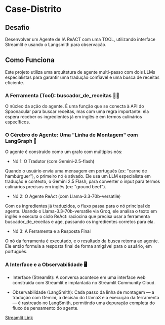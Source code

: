 # Case-Distrito

## Desafio

Desenvolver um Agente de IA ReACT com uma TOOL, utilizando interface Streamlit e usando o Langsmith para observação.

## Como Funciona

Este projeto utiliza uma arquitetura de agente multi-passo com dois LLMs especialistas para garantir uma tradução confiavel e uma busca de receitas eficiente.

### A Ferramenta (Tool): buscador_de_receitas 🧑‍🍳

O núcleo da ação do agente. É uma função que se conecta à API do Spoonacular para buscar receitas, mas com uma regra importante: ela espera receber os ingredientes já em inglês e em termos culinários específicos.

### O Cérebro do Agente: Uma "Linha de Montagem" com LangGraph 🧠

O agente é construído como um grafo com múltiplos nós:

* Nó 1: O Tradutor (com Gemini-2.5-flash)

Quando o usuário envia uma mensagem em português (ex: "carne de hambúrguer"), o primeiro nó é ativado. Ele usa um LLM especialista em tradução e contexto, o Gemini 2.5 Flash, para converter o input para termos culinários precisos em inglês (ex: "ground beef").

* Nó 2: O Agente ReAct (com Llama-3.3-70b-versatile)

Com os ingredientes já traduzidos, o fluxo passa para o nó principal do agente. Usando o Llama-3.3-70b-versatile via Groq, ele analisa o texto em inglês e executa o ciclo ReAct: raciocina que precisa usar a ferramenta buscador_de_receitas e age, passando os ingredientes corretos para ela.

* Nó 3: A Ferramenta e a Resposta Final
 
O nó da ferramenta é executado, e o resultado da busca retorna ao agente. Ele então formula a resposta final de forma amigável para o usuário, em português.

### A Interface e a Observabilidade 🖥️

* Interface (Streamlit): A conversa acontece em uma interface web construída com Streamlit e implantada no Streamlit Community Cloud.

* Observabilidade (LangSmith): Cada passo da linha de montagem — a tradução com Gemini, a decisão do Llama3 e a execução da ferramenta — é rastreado no LangSmith, permitindo uma depuração completa do fluxo de pensamento do agente.

[Streamlit Link](https://case-distrito-6pvyqudt4vftoggg8puhxw.streamlit.app/)
